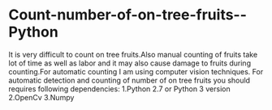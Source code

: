 # Count-number-of-on-tree-fruits--Python
It is very difficult to count on tree fruits.Also manual counting of fruits take lot of time as well as labor and it may also cause damage to fruits during counting.For automatic counting I am using computer vision techniques.
For automatic detection and counting of number of on tree fruits you should requires following dependencies:
1.Python 2.7 or Python 3 version
2.OpenCv
3.Numpy



